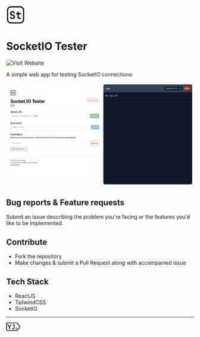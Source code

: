 <img src="./public/st-favicon.svg" style="width: 50px;" />

# SocketIO Tester

![Visit Website](https://img.shields.io/badge/Use%20Tool-blue)


A simple web app for testing SocketIO connections

![Screenshot](./docs/screenshot.png)

## Bug reports & Feature requests
Submit an issue describing the problem you're facing or the features you'd like to be implemented.

## Contribute
- Fork the repository
- Make changes & submit a Pull Request along with accompanied issue


## Tech Stack
- ReactJS
- TailwindCSS
- SocketIO

---

<a href="https://yashjawale.github.io/" target="_blank"><img style="height: 22px;" src="https://raw.githubusercontent.com/yashjawale/.github/main/docs/logo.svg" alt="Yash Jawale"/></a>